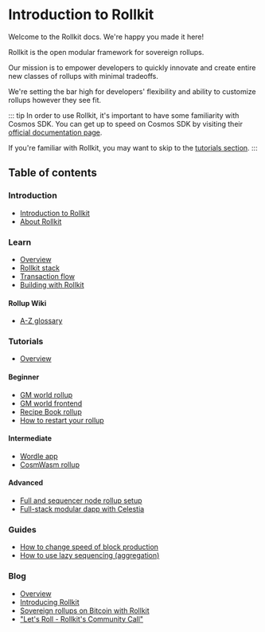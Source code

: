 # Introduction to Rollkit

Welcome to the Rollkit docs. We're happy you made it here!

Rollkit is the open modular framework for sovereign rollups.

Our mission is to empower developers to quickly innovate and create entire new classes of rollups with minimal tradeoffs.

We're setting the bar high for developers' flexibility and ability to customize rollups however they see fit.

::: tip
In order to use Rollkit, it's important to have some
familiarity with Cosmos SDK. You can get up to speed
on Cosmos SDK by visiting their [official documentation page](https://docs.cosmos.network/main).

If you're familiar with Rollkit, you may want to skip to the [tutorials section](/tutorials/gm-world).
:::

## Table of contents

### Introduction

- [Introduction to Rollkit](/learn/intro)
- [About Rollkit](/learn/about)

### Learn

- [Overview](/learn/overview)
- [Rollkit stack](/learn/stack)
- [Transaction flow](/learn/transaction-flow)
- [Building with Rollkit](/learn/building-and-deploying-a-rollup)

#### Rollup Wiki

- [A-Z glossary](/learn/rollup-glossary)

### Tutorials

- [Overview](/tutorials/overview)

#### Beginner

- [GM world rollup](/tutorials/gm-world)
- [GM world frontend](/tutorials/gm-world-frontend)
- [Recipe Book rollup](/tutorials/recipe-book)
- [How to restart your rollup](/tutorials/restart-rollup)

#### Intermediate

- [Wordle app](/tutorials/wordle)
- [CosmWasm rollup](/tutorials/cosmwasm)

#### Advanced

- [Full and sequencer node rollup setup](/tutorials/full-and-sequencer-node)
- [Full-stack modular dapp with Celestia](https://docs.celestia.org/developers/full-stack-modular-development-guide)

### Guides

- [How to change speed of block production](/tutorials/block-times)
- [How to use lazy sequencing (aggregation)](/tutorials/lazy-sequencing)

### Blog

- [Overview](/blog/overview)
- [Introducing Rollkit](/blog/introducing-rollkit)
- [Sovereign rollups on Bitcoin with Rollkit](/blog/sovereign-rollups-on-bitcoin)
- ["Let's Roll - Rollkit's Community Call"](/blog/lets-roll-community-call)
